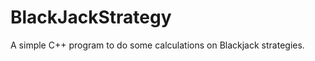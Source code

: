 BlackJackStrategy
=================

A simple C++ program to do some calculations on Blackjack strategies.

